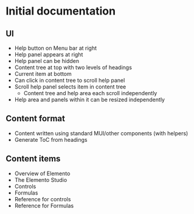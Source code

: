 Initial documentation
=====================

UI
---
  - Help button on Menu bar at right
  - Help panel appears at right
  - Help panel can be hidden
  - Content tree at top with two levels of headings
  - Current item at bottom
  - Can click in content tree to scroll help panel
- Scroll help panel selects item in content tree
  - Content tree and help area each scroll independently
- Help area and panels within it can be resized independently

Content format
--------------
  - Content written using standard MUI/other components (with helpers)
  - Generate ToC from headings

Content items
-------------
  - Overview of Elemento
  - The Elemento Studio
  - Controls
- Formulas
- Reference for controls
- Reference for Formulas

